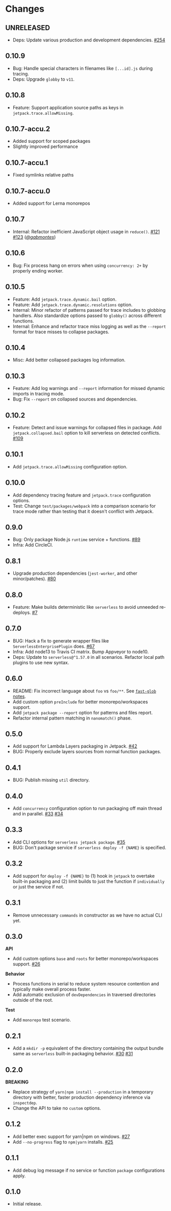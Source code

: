 Changes
=======

## UNRELEASED

* Deps: Update various production and development dependencies.
  [#254](https://github.com/FormidableLabs/serverless-jetpack/pull/254)

## 0.10.9

* Bug: Handle special characters in filenames like `[...id].js` during tracing.
* Deps: Upgrade `globby` to `v11`.

## 0.10.8

* Feature: Support application source paths as keys in `jetpack.trace.allowMissing`.

## 0.10.7-accu.2

* Added support for scoped packages
* Slightly improved performance

## 0.10.7-accu.1

* Fixed symlinks relative paths

## 0.10.7-accu.0

* Added support for Lerna monorepos

## 0.10.7

* Internal: Refactor inefficient JavaScript object usage in `reduce()`.
  [#121](https://github.com/FormidableLabs/serverless-jetpack/pull/121)
  [#123](https://github.com/FormidableLabs/serverless-jetpack/pull/123)
  (*[@gabmontes][]*)

## 0.10.6

* Bug: Fix process hang on errors when using `concurrency: 2+` by properly ending worker.

## 0.10.5

* Feature: Add `jetpack.trace.dynamic.bail` option.
* Feature: Add `jetpack.trace.dynamic.resolutions` option.
* Internal: Minor refactor of patterns passed for trace includes to globbing handlers. Also standardize options passed to `globby()` across different functions.
* Internal: Enhance and refactor trace miss logging as well as the `--report` format for trace misses to collapse packages.

## 0.10.4

* Misc: Add better collapsed packages log information.

## 0.10.3

* Feature: Add log warnings and `--report` information for missed dynamic imports in tracing mode.
* Bug: Fix `--report` on collapsed sources and dependencies.

## 0.10.2

* Feature: Detect and issue warnings for collapsed files in package. Add `jetpack.collapsed.bail` option to kill serverless on detected conflicts.
  [#109](https://github.com/FormidableLabs/serverless-jetpack/pull/109)

## 0.10.1

* Add `jetpack.trace.allowMissing` configuration option.

## 0.10.0

* Add dependency tracing feature and `jetpack.trace` configuration options.
* Test: Change `test/packages/webpack` into a comparison scenario for trace mode rather than testing that it doesn't conflict with Jetpack.

## 0.9.0

* Bug: Only package Node.js `runtime` service + functions.
  [#89](https://github.com/FormidableLabs/serverless-jetpack/pull/89)
* Infra: Add CircleCI.

## 0.8.1

* Upgrade production dependencies (`jest-worker`, and other minor/patches).
  [#80](https://github.com/FormidableLabs/serverless-jetpack/pull/80)

## 0.8.0

* Feature: Make builds deterministic like `serverless` to avoid unneeded re-deploys.
  [#7](https://github.com/FormidableLabs/serverless-jetpack/pull/7)

## 0.7.0

* BUG: Hack a fix to generate wrapper files like `ServerlessEnterprisePlugin` does.
  [#67](https://github.com/FormidableLabs/serverless-jetpack/pull/67)
* Infra: Add node13 to Travis CI matrix. Bump Appveyor to node10.
* Deps: Update to `serverless@^1.57.0` in all scenarios. Refactor local path plugins to use new syntax.

## 0.6.0

* README: Fix incorrect language about `foo` vs `foo/**`. See [`fast-glob` notes](https://github.com/mrmlnc/fast-glob#how-to-exclude-directory-from-reading).
* Add custom option `preInclude` for better monorepo/workspaces support.
* Add `jetpack package --report` option for patterns and files report.
* Refactor internal pattern matching in `nanomatch()` phase.

## 0.5.0

* Add support for Lambda Layers packaging in Jetpack.
  [#42](https://github.com/FormidableLabs/serverless-jetpack/pull/42)
* BUG: Properly exclude layers sources from normal function packages.

## 0.4.1

* BUG: Publish missing `util` directory.

## 0.4.0

* Add `concurrency` configuration option to run packaging off main thread and in parallel.
  [#33](https://github.com/FormidableLabs/serverless-jetpack/pull/33)
  [#34](https://github.com/FormidableLabs/serverless-jetpack/pull/34)

## 0.3.3

* Add CLI options for `serverless jetpack package`.
  [#35](https://github.com/FormidableLabs/serverless-jetpack/pull/35)
* BUG: Don't package service if `serverless deploy -f {NAME}` is specified.

## 0.3.2

* Add support for `deploy -f {NAME}` to (1) hook in `jetpack` to overtake built-in packaging and (2) limit builds to just the function if `individually` or just the service if not.

## 0.3.1

* Remove unnecessary `commands` in constructor as we have no actual CLI yet.

## 0.3.0

**API**

* Add custom options `base` and `roots` for better monorepo/workspaces support.
  [#26](https://github.com/FormidableLabs/serverless-jetpack/pull/26)

**Behavior**

* Process functions in serial to reduce system resource contention and typically make overall process faster.
* Add automatic exclusion of `devDependencies` in traversed directories outside of the root.

**Test**

* Add `monorepo` test scenario.

## 0.2.1

* Add a `mkdir -p` equivalent of the directory containing the output bundle same as `serverless` built-in packaging behavior.
  [#30](https://github.com/FormidableLabs/serverless-jetpack/pull/30)
  [#31](https://github.com/FormidableLabs/serverless-jetpack/pull/31)

## 0.2.0

**BREAKING**

* Replace strategy of `yarn|npm install --production` in a temporary directory with better, faster production dependency inference via `inspectdep`.
* Change the API to take no `custom` options.

## 0.1.2

* Add better exec support for yarn|npm on windows.
  [#27](https://github.com/FormidableLabs/serverless-jetpack/pull/27)
* Add `--no-progress` flag to `npm|yarn` installs.
  [#25](https://github.com/FormidableLabs/serverless-jetpack/issues/25)

## 0.1.1

* Add debug log message if no service or function `package` configurations apply.

## 0.1.0

* Initial release.

[@gabmontes]: https://github.com/gabmontes
